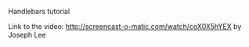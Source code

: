 Handlebars tutorial

Link to the video: http://screencast-o-matic.com/watch/coX0X5hYEX
by Joseph Lee 